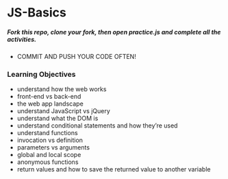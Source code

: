 JS-Basics
=========
##### Fork this repo, clone your fork, then open practice.js and complete all the activities. 
* COMMIT AND PUSH YOUR CODE OFTEN!


### Learning Objectives
  - understand how the web works
  - front-end vs back-end
  - the web app landscape
  - understand JavaScript vs jQuery
  - understand what the DOM is
  - understand conditional statements and how they’re used
  - understand functions
  - invocation vs definition
  - parameters vs arguments
  - global and local scope
  - anonymous functions
  - return values and how to save the returned value to another variable
